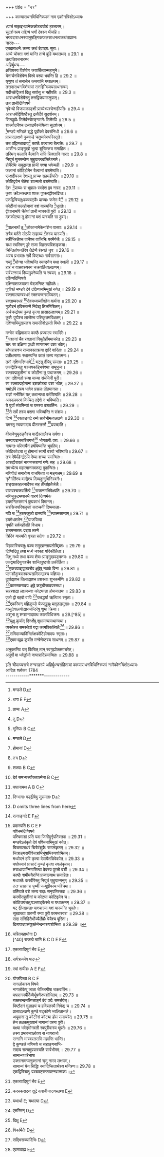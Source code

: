 +++
title = "२९"

+++
काम्याराधनविधिनिरूपणं नाम एकोनत्रिंशोऽध्यायः  
  
ध्यातं सकृद्भवानेककोट्यघौघं हरत्यरम्।  
सुदर्शनस्य तद्दिव्यं भर्गो देवस्य धीमहि॥  
भगवदाराधनस्यानुषङ्गिकफलसाधनत्वकथंताप्रश्नः  
नारदः---  
एतदाराधनैः कस्य कथं देवादयः सुराः।  
अन्ये चोक्ता वशं यान्ति तन्मे ब्रूहि यथातथम् ॥ 29.1 ॥  
तत्प्रतिवचनारम्भः  
अहिर्बुध्न्य---  
क्षत्रियस्य विशेषेण जयार्थित्वान्महामुने।  
येनार्चनविशेषेण विश्वे वश्या भवन्ति हि ॥ 29.2 ॥  
श्रृणुष्व तं समासेन कथयामि यथातथम्।  
तत्तदाराधनविशेषाणां तत्तद्दिग्विजयसाधनत्वम्  
यदीच्छेद्विजयं दिक्षु सर्वासु च महीपतिः ॥ 29.3 ॥  
आराधनविशेषैस्तु तत्तद्विजयमाप्नुयात्।  
तत्र प्राचीदिग्विषये  
नृपेभ्यो विजयाकाङ्क्षी प्राच्येभ्यश्चेन्महीपतिः ॥ 29.4 ॥  
आराधयेद्विशिष्टैस्तु द्रव्यैर्देवं सुदर्शनम्।  
सितपुष्पैः सितैर्वस्त्रैरङ्गरागैः सितैरपि ॥ 29.5 ॥  
शाल्योदनैश्च दध्याढयैरर्चयित्वा सुदर्शनम्।  
[^1]मण्डपे मण्डिते शुद्धे पूर्वोक्ते देवसंनिधौ ॥ 29.6 ॥  
प्रासादलक्षणे कुण्कडे चतुष्कोणपरिस्तृते।  
तत्र वह्निमथादाय[^2] काष्ठैः प्रज्वाल्य बैल्वकैः ॥ 29.7 ॥  
आसीनः प्राङ्मुखो भूत्वा शुचिस्तत्र समाहितः।  
तस्मिन् फलानि बैल्वानि सर्पिः सिक्तानि नारद ॥ 29.8 ॥  
नियुतं मूलमन्त्रेण जुहुयाज्ज्वलितेऽनले।  
होमैरेभिः समुद्रान्ता प्राची वश्या भवेन्मही ॥ 29.9 ॥  
फलानां कोटिहोमेन बैल्वानां वशमेष्यति।  
प्लक्षद्वीपस्य देशस्तु प्राच्यः सहमहीपतिः ॥ 29.10 ॥  
कोटिद्वयेन चैतेषां शाल्मलो वशमेष्यति।  
देशः [^3]प्राच्यः स भूपालः स्वदेश इव नारद ॥ 29.11 ॥  
कुशः क्रौञ्चस्तथा शाकः पुष्करद्वीपसंज्ञितः।  
एकद्वित्रिचतुःपञ्चषट्कैः प्राच्याः क्रमेण वै[^4] ॥ 29.12 ॥  
कोटीनां फलहोमानां वशं यास्यन्ति [^5]भूपतेः।  
द्वीपानामपि चैतेषां प्राची माघवती पुरी ॥ 29.13 ॥  
दशकोट्या तु होमानां वशं यास्यति सा द्रुवम्।  

[^1]: मण्डले D  

[^2]: धाय E F  

[^3]: प्राप्यः A  

[^4]: तु D  

[^5]: भूमिपाः B C  
  
[^1]पालनार्थं तु [^7]लोकानामेकेनांशेन वासवः ॥ 29.14 ॥  
तत्रैव वर्तते सोऽपि साहाय्यं [^8]तस्य यास्यति।  
स्त्रीभिरन्नैश्च पानैश्च वाजिभिः परमैर्गजैः ॥ 29.15 ॥  
यथा स्वस्मिन् पुरे राजा विहरत्यविशङ्कया।  
चिन्तितोपनतैरेव तैर्द्रव्यै रंस्यते नृपः ॥ 29.16 ॥  
अस्य प्रभावतः सर्वे विष्टब्धाः सर्वसागराः।  
गन्तुं [^9]योग्या भविष्यन्ति स्यन्दनेन यथा स्थली ॥ 29.17 ॥  
हारं च वासवस्यस्य चक्रवर्तित्वलक्षणम्।  
सर्वरत्नमयं दिव्यमुपनेष्यति च स्वयम् ॥ 29.18 ॥  
दक्षिणदिग्विषये  
दक्षिणाशाजयाशा चेदजनिष्ट महीपतेः।  
पूर्वोक्ते मण्डपे देवं दक्षिणामभिमुखं नयेत् ॥ 29.19 ॥  
रक्तमाल्याम्बरधरं रक्तचन्दनरञ्चितम्।  
रक्ताम्बरधरं [^10]देवमभ्यर्च्योक्तेन वर्त्मना ॥ 29.20 ॥  
गुडौदनं हविस्तस्मै निवेद्य तिलमिश्रितम्।  
अर्धचन्द्रोपमं कुण्डं कृत्वा प्रासादलक्षणम्॥ 29.21 ॥  
कुशैः पुष्पैश्च लाजैश्च परिष्कृतमविक्षतम्।  
दक्षिणाभिमुखस्तत्र समासीनोऽग्रतो विभोः ॥ 29.22 ॥  

[^6]: पावनार्थं A B C E F  

[^7]:  होमानां D  

[^8]: तत्र D  

[^9]: शक्याः B C  

[^10]: देवं समभ्यर्च्योक्तवर्त्मना B C  
  
मन्त्रेण वह्निमादाय काष्ठैः प्रज्वाल्य स्वादिरैः।  
[^11]पद्मानां चैव रक्तानां नियुतैर्होममाचरेत् ॥ 29.23 ॥  
ततः सा दक्षिणा पृथ्वी सागरान्ता वशा भवेत्।  
सोपहाराश्च राजानस्तत्रत्या द्वारि वारिताः ॥ 29.24 ॥  
प्रतीक्षमाणाः स्थास्यन्ति कालं तस्य महात्मनः।  
ततो दक्षिणदिग्भागे[^12] षट्सु द्वीपेषु संमताः ॥ 29.25 ॥  
एकद्वित्रिचतुः पञ्चषकड्भिर्वश्याः सभूभुजः।  
रक्तपद्माहुतीनां च कोटीनां तु यथाक्रमम् ॥ 29.26 ॥  
एषा दक्षिणतो रम्या याम्या संयमिनी पुरी।  
सा रक्तपद्महोमानां दशकोट्या वशा भवेत् ॥ 29.27 ॥  
यमोऽपि तस्य भावेन प्रसन्नः प्रीतमानसः।  
राज्ञो मनीषितं यत् तन्नान्यथा वर्तयिष्यति ॥ 29.28 ॥  
अकालमरणं किंचित् तद्देशे न भविष्यति।  
ये पुर्यां संयमिन्यां च यमस्य वशवर्तिनः ॥ 29.29 ॥  
[^13]ते सर्वे तस्य वशगा भविष्यन्ति न संशयः।  
दिव्ये [^14]रक्ताङ्गदे रम्ये सार्वभौमत्वलक्षणे ॥ 29.30 ॥  
यमस्तु स्वयमादाय प्रीतस्तस्मै [^15]प्रयच्छति।  

[^11]: पद्मानामथ A B C  

[^12]: दिग्भागाः षड्द्वीषेषु सुसंमताः D  

[^13]: D omits three lines from here  

[^14]: रत्नाङ्गदे E F  

[^15]: प्रदास्यति B C E F  
पश्चिमदिग्विषये  
पश्चिमाशां प्रति यदा जिगीषुर्नृपतिस्तदा ॥ 29.31 ॥  
[^16]मण्डपेऽलंकृते देवं पश्चिमाभिमुखं नयेत्।  
चित्रमालाधरं [^17]चित्रैरंशुकैः समलंकृतम् ॥ 29.32 ॥  
चित्राङ्गरागैश्चित्राभिर्भूषाभिरुपशोभितम्।  
[^18]मध्वोदनं हवि कृत्वा देवायैतन्निवेदयेत् ॥ 29.33 ॥  
पद्मोपमानं प्रासादं कुण्डं कृत्वा स्वलंकृतम्।  
तत्राधायाग्निमासित्वा[^19] देवस्य पुरतो वशी ॥ 29.34 ॥  
काष्ठैः शमीमयैरग्निं [^20]प्रज्वाल्याथ समाहितः।  
[^21]मध्वक्तैः करवीरैस्तु नियुतं जुहुयान्मनुम् ॥ 29.35 ॥  
ततः ससागरा पृथ्वी जम्बूद्वीपस्य पश्चिमा।  
वर्तिष्यते वशे तस्य राज्ञः सनृपतिस्तदा ॥ 29.36 ॥  
करवीराहुतीनां च कोट्या कोटिद्वयेन च।  
कोटित्रयचतुःपञ्चषट्कैस्ते[^22] च यथाक्रमम् ॥ 29.37 ॥  
षट् द्वीपखण्डाः पाश्चात्त्या वशं यास्यन्ति भूपतेः।  
सुखाख्या वारुणी रम्या पुरी परमभास्वरा ॥ 29.38 ॥  
सदा संनिहितैर्भोज्यैर्लेह्यैः पेयैश्च पूरिता।  
दिव्यपादपसंयुक्तेर्नन्दनारुपशोभिता ॥ 29.39 ॥  

[^16]: मण्डले D  

[^17]: चित्रैरंशुभिः D  

[^18]: मन्थोदनैः D  

[^19]: मासाद्य D  

[^20]: प्रज्वाल्यास्मिन् D  

[^21]: मल्लिकैः D  

[^22]: षट्कैस्तैश्च D  
सदोत्फुल्लाम्बुजाढ्याभिः सरसीभिः परिष्कृता।  
आक्रीडपर्वतैर्युक्ता नानारत्नविभूषितैः ॥ 29.40 ॥  
प्रासादैर्मण्डपैस्तुङ्गैर्मण्डिता सा हिरण्मयैः।  
एवंविधा पुरी तस्य राज्ञो भोग्या भविष्यति ॥ 29.41 ॥  
वरुणोऽपि स्वयं छत्रं मणिविद्रुमभूषितम्।  
मुक्तादामभिराकीर्णममृतस्यन्दि वन्दितम् ॥ 29.42 ॥  
चिह्निं तच्चक्रवर्तीनां[^23] राज्ञे प्रीतः प्रदास्यति।  
उत्तरदिग्विषये  
उदीचीं दिशमुद्युक्तो जेतुं यदि महीपतिः ॥ 29.43 ॥  
चक्राब्जविष्टरे देवमुत्तराभिमुखं नयेत्।  
पीताम्बराणि बिभ्राणं [^24]पीतपुष्पैरलंकृतम् ॥ 29.44 ॥  
विद्रुमाभरणैर्युक्तं 35 कुङ्कुमक्षोदरञ्चितम्।  
घृतौदनं हविः कृत्वा तेनाभ्यर्च्य सुदर्शनम् ॥ 29.45 ॥  
कुर्यात् तस्याग्रतः कुण्डं [^26]वृत्तप्रासादलक्षणम्।  
उदङ्मुखोऽग्निमाधाय कुण्कडे मण्डपसंश्रिते ॥ 29.46 ॥  
काष्ठैरौदुम्बरैर्वह्निं प्रज्वाल्य ज्वलितेऽनले।  
नन्द्यावर्तप्रसूनैस्तु नियुतं जुहुयात् [^5]पुरः ॥ 29.47 ॥  
तेनेदं भारतं वर्षं काञ्चनाचलसंयुतम्[^28]।  
सराजकं तस्य वशे भविष्यति न संशयः ॥ 29.48 ॥  

[^23]: इत्थमेव सर्वत्र पाठः  

[^24]: पीतपत्रेः D  

[^25]:  जुष्टं D E  

[^26]: वृतं A; वृत्तं B C E F  

[^27]: पुरा D  

[^28]:  D omits two lines from here  
लक्षद्वयेन होमानां वर्षं किंपुरुषाह्वयम्।  
सभूपं भूपतेस्तस्य वशमेष्यत्यसंशयम् ॥ 29.49 ॥  
लक्षत्रयेण वश्यं स्याद्धरिवर्षं सराजकम्।  
होमलक्षचतुष्केण भद्राश्वं वशमेष्यति ॥ 29.50 ॥  
पञ्चषट्सप्तभिर्होमलक्षाणां पृथिवीपतेः।  
इलावृतं केतुमालं रम्यकं च वशे भवेत् ॥ 29.51 ।  
हिरण्मये [^29]मेरुवर्षे अष्टाभिर्नवभिस्तथा[^30]।  
वशे भविष्यतो होमलक्षाणां समहीश्वरे ॥ 29.52 ॥  
षण्णां प्लक्षमुखानां तु द्वीपानां [^31]भोगभूमयः।  
उक्तसंख्यायुतैर्होमैर्वशमेष्यन्ति नारद ॥ 29.53 ॥  
सर्वेषां द्वीपवर्षाणामुत्तरत्र पुरी वरा।  
विभावरीति विख्याता सोमस्य परमाद्भुता ॥ 29.54 ॥  
दशकोट्या वशे तस्य [^32]होमानां सा भविष्यति।  
ये तस्यां देवतावर्गाः सोमस्य वशवर्तिनः॥ 29.55 ॥  
ते सर्वे भूपतेस्तस्य वर्तिष्यन्ते वशे मुने।  
तस्य प्रभावतः सोमः स्वयमादाय चामरे ॥ 29.56 ॥  
स्वज्योत्स्नासंचयप्रख्ये रत्ननालसमन्विते।  
विश्वाधिराज्यचिह्ने ते सुभ्रे शीतलदर्शने ॥ 29.57 ॥  

[^29]: कुरुवर्षे E F  

[^30]: नवभिः क्रमात् D  
[^31]भाग A D E F  

[^32]: होमेनासौ A B C E F  
प्रीतः प्रदास्यति [^33]श्रीमानस्मै विस्मितकर्मणे।  
विदिशां विषये  
महादिशां जयात् सिद्धो विदिशां वशिनो जयः ॥ 29.58 ॥  
उपहारान् प्रदास्यन्ति तत्तद्दिक्पालकाः परे।  
ऊर्ध्वलोकस्य विषये  
ऊर्ध्वलोकजयोद्योगो यद्यवर्तिष्ट भूपतेः ॥ 29.59 ॥  
देवं मण्डपरत्ने तु [^34]प्राङ्मुखासनमर्हयेत्।  
गन्धवन्माल्यसंवीतं मुक्ताभूषणभूषितम् ॥ 29.[^60]॥  
दिव्यचन्दनलिप्राङ्गं क्षौमैः कल्पितवाससम्।  
एवमभ्यर्च्य विधिना पायसं खण्डसंमितम्॥ 29.61 ॥  
आज्याढ्यं हविरावेद्य सर्वपक्वफलान्वितम्।  
प्रासादकुण्डमष्टाश्रं सर्वमङ्गलसंयुतम् ॥ 29.62 ॥  
कारयित्वास्त्रमन्त्रेण[^35] वह्निमादाय[^36] मन्त्रवित्।  
कृष्णागुरुमयैः [^37]काष्ठैर्ज्वलयेज्जातवेदसम् ॥ 29.63 ॥  
तत्राज्यहोमं [^38]कुर्याद्वै शतकोटिसमन्वितम्।  
अन्तरिक्षं ततस्तेन होमेन वशमेष्यति ॥ 29.64 ॥  
तल्लोकवासिनः सर्वे सिद्धगन्धर्वकिंनराः।  
यक्षाः किंपुरुषाश्चैव चारणाः साङ्गनागणाः ॥ 29.65 ॥  

[^33]: श्रीमांस्तस्मै D  

[^34]: प्राङ्मुखासनसंश्रितम् A B C E F  

[^35]: अग्निमन्त्रेण E  

[^36]: आधाय E F  

[^37]:  दिव्यैः D  

[^38]:  कुर्वीत D  
  
वीणावेणुमृदङ्गैश्च वाद्यैस्तालैश्च सर्वशः।  
तस्यापदानचरितगर्भा[^39] भोगवलीः पराः ॥ 29.66 ॥  
गायन्तः परिवार्यैनं हर्षयिष्यन्ति भूपतिम्।  
कोटिकोट्या तु होमानां स्वर्गो वश्यो भविष्यति॥ 29.67 ॥  
तत्र देवैर्महेन्द्रोऽपि देव्या शच्या समन्वितः।  
आरुह्यैरावतं नागमप्सराणां गणैः सह ॥ 29.68 ॥  
तमभ्येत्य महात्मानमवरुद्य मुदान्वितः।  
मणिपीठं समारोप्य वाचयित्वा च मङ्गलम्॥ 29.69 ॥  
नृतैर्गीतैश्च वाद्यैश्च दिव्यदुन्दुभिनिस्वनैः।  
शङ्खकाहलनादैश्च सह तीर्थाहृतैर्जलैः।  
वासवश्चक्रवर्तित्वे [^46]राजानमभिषेक्ष्यति ॥ 29.70 ॥  
मणिमुकुटमथास्भै वारणं दिव्यमेकं  
हयमनिलसमानं पुष्पकाभं विमानम्।  
सरसिजपरिक्लृप्तां काञ्चनीं दिव्यमाला-  
मपि च [^41]हरुषजुष्टो दास्यति [^42]स्वात्मसाम्यम्॥ 29.71 ॥  
हयमेधशतेन [^43]याजयित्वा  
नृपतिं सर्वमहीपतिं विधाय।  
शतमप्सरसः प्रदाय तस्मै  
त्रिदिवं यास्यति वृत्रहा सदेवः ॥ 29.72 ॥  

[^39]: चरितमहाभोगा D  
[^40] राजत्वे चामि B C D E F  

[^41]:  सर्वत्रायमेव पाठः  

[^42]: स्वां शचीशः A E F  

[^43]: योजयित्वा B C F  
नागलोकस्य विषये  
[^44]नागलोकेषु जाता चेज्जिगीषा चक्रवर्तिनः।  
पद्मरागमयैर्दिव्यैर्भूषणैरुपशोभितम् ॥ 29.73 ॥  
रक्तचन्दनलिप्ताङ्गं देवं पद्मैः समर्चयेत्।  
पिष्टौदनं गुडाढ्यं च हविस्तस्मै निवेद्य च ॥ 29.74 ॥  
प्रासादलक्षणे कुण्डे षट्कोणे ज्वलितानले।  
अपूपानां तु कोटीनां कोट्या होमं समाचरेत् ॥ 29.75 ॥  
तेन तक्षकमुख्यानं नागानां परमा पुरी।  
वक्ष्या भवेद्भोगवती स्वपुरीवास्य भूपतेः ॥ 29.76 ॥  
तस्य प्रभावमवलोक्य स नागराजो  
रत्नानि भास्वरतराणि महान्ति भान्ति।  
द्वे कुण्डले मणिमये च सहाङ्गनाभि-  
रादाय सत्यमुपयास्यति सार्वभौमम् ॥ 29.77 ॥  
सामान्यपरिभाषा  
[^45]उक्तानामप्यनुक्तानां श्रृणु नारद लक्षणम्।  
सामान्यं येन सिद्धिः स्यादिप्सितार्थस्य मन्त्रिणः॥ 29.78 ॥  
एकद्वित्रिचतुः पञ्चषट्सप्ताष्टनवात्मकाः।  

[^44]:  नाकलोकेषु जाता वै जिगीषा यदि भूपतेः D  

[^45]:  A B C F omit the portion from here up to end of the chapter  
  
विहारास्त्रिचतुः पञ्च समुखान्तायतोच्छ्रिताः ॥ 29.79 ॥  
दिग्विदिक्षु तथा मध्ये नवकाः परिकीर्तिताः।  
दिक्षु मध्ये तथा पञ्च शेषाः प्राङ्मुखपङ्क्तयः ॥ 29.80 ॥  
एकद्व्यादियुगाश्चैव शान्तिपुष्ट्योः प्रकीर्तिताः।  
[^46]एकत्र्याद्ययुजश्चैव क्षुद्रेषु नवकं विना ॥ 29.81 ॥  
पलाशौदुम्बराश्वत्थखदिराद्याश्च यज्ञियाः।  
दूर्वाद्याश्च तिलाद्याश्च प्रशस्ताः शुभकर्मणि ॥ 29.82 ॥  
[^47]कारस्करादयः क्षुद्रे कटुबीजादयस्तथा।  
सहस्राद्या लक्षमध्याः कोट्यन्ता होमजातयः ॥ 29.83 ॥  
एको द्वौ बहवो वापि [^48]यथद्धर्या ऋत्विजः स्मृताः।  
[^49]एकस्मिन् वह्निकुण्डे चेज्जुहुयुः प्रागुदङ्मुखाः ॥ 29.84 ॥  
वासुदेवालयोद्यानमन्दिरेषु शुभा क्रिया।  
अशुभा तु श्मशानादावथ कालविधिक्रमः ॥ 29.[^85]॥  
[^50]युक्षु कुर्याद् दिनर्क्षेषु शुभामन्यामथान्यथा।  
व्यस्तैरथ समस्तैर्वा यद्वा कामविकल्पितैः[^51]॥ 29.86 ॥  
[^52]समिदाज्यादिभिर्लक्षकोटिहोमादयः स्मृताः।  
[^53]एवमभ्यूह्य कुर्वीत मन्त्रेणेष्टस्य साधनम् ॥ 29.87 ॥  

[^46]:  एकत्र्यादियुगं चैव E  

[^47]:  करस्करादयः क्षुद्रे कशबीजादयस्तथा E  

[^48]:  यथार्धा E; यथाल्पा D  

[^49]: एतस्मिन् D  

[^50]:  दिक्षु E  

[^51]:  विकर्मितैः D  

[^52]: सद्भिराज्यादिभिः D  

[^53]:  एवमावाह्य E  
  
अनुक्तमिव यत् किंचित् तान् स्वगृह्योक्तमाचरेत्।  
अपूर्वो वा भवेद्धोमो नाघारादिसमन्वितः ॥ 29.88 ॥  
  
इति श्रीपाञ्चरात्रे तन्त्ररहस्ये अहिर्बुध्न्यसंहितायां काम्याराधनविधिनिरूपणं नामैकोनत्रिंशोऽध्यायः  
आदितः श्लोकाः 1784  
------------*******-------------